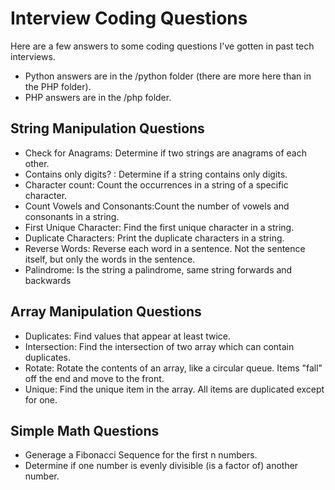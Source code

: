 # Interview Coding Questions

Here are a few answers to some coding questions I've gotten in past tech interviews. 

- Python answers are in the /python folder (there are more here than in the PHP folder).
- PHP answers are in the /php folder.

## String Manipulation Questions

- Check for Anagrams: Determine if two strings are anagrams of each other.
- Contains only digits? : Determine if a string contains only digits.
- Character count: Count the occurrences in a string of a specific character.
- Count Vowels and Consonants:Count the number of vowels and consonants in a string.
- First Unique Character: Find the first unique character in a string.
- Duplicate Characters: Print the duplicate characters in a string.
- Reverse Words: Reverse each word in a sentence. Not the sentence itself, but only the words in the sentence.
- Palindrome: Is the string a palindrome, same string forwards and backwards

## Array Manipulation Questions
- Duplicates: Find values that appear at least twice.
- Intersection: Find the intersection of two array which can contain duplicates.
- Rotate: Rotate the contents of an array, like a circular queue. Items "fall" off the end and move to the front.
- Unique: Find the unique item in the array. All items are duplicated except for one.

## Simple Math Questions
- Generage a Fibonacci Sequence for the first n numbers.
- Determine if one number is evenly divisible (is a factor of) another number.

